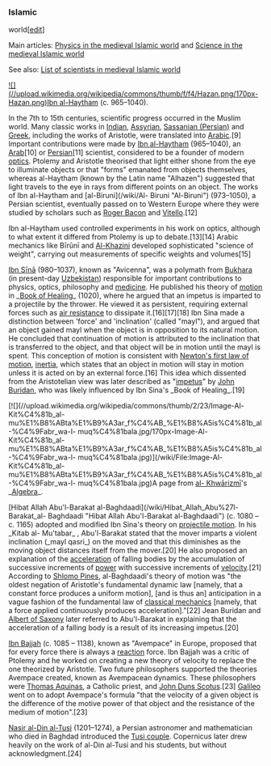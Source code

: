 ### Islamic
world[[edit](/w/index.php?title=History\_of\_physics&action=edit&section=4 "Edit
section: Islamic world")]

Main articles: [Physics in the medieval Islamic
world](/wiki/Physics\_in\_the\_medieval\_Islamic\_world "Physics in the medieval
Islamic world") and [Science in the medieval Islamic
world](/wiki/Science\_in\_the\_medieval\_Islamic\_world "Science in the medieval
Islamic world")

See also: [List of scientists in medieval Islamic
world](/wiki/List\_of\_scientists\_in\_medieval\_Islamic\_world "List of scientists
in medieval Islamic world")

[![](//upload.wikimedia.org/wikipedia/commons/thumb/f/f4/Hazan.png/170px-
Hazan.png)](/wiki/File:Hazan.png)[Ibn al-Haytham](/wiki/Ibn\_al-Haytham "Ibn
al-Haytham") (c. 965–1040).

In the 7th to 15th centuries, scientific progress occurred in the Muslim
world. Many classic works in [Indian](/wiki/India "India"),
[Assyrian](/wiki/Assyria "Assyria"), [Sassanian (Persian)](/wiki/Sassanian
"Sassanian") and [Greek](/wiki/Greece "Greece"), including the works of
Aristotle, were translated into [Arabic](/wiki/Arabic "Arabic").[9] Important
contributions were made by [Ibn al-Haytham](/wiki/Ibn\_al-Haytham "Ibn al-
Haytham") (965–1040), an [Arab](/wiki/Arab "Arab")[10] or
[Persian](/wiki/Persians "Persians")[11] scientist, considered to be a founder
of modern [optics](/wiki/Optics "Optics"). Ptolemy and Aristotle theorised
that light either shone from the eye to illuminate objects or that "forms"
emanated from objects themselves, whereas al-Haytham (known by the Latin name
"Alhazen") suggested that light travels to the eye in rays from different
points on an object. The works of Ibn al-Haytham and [al-Biruni](/wiki/Al-
Biruni "Al-Biruni") (973–1050), a Persian scientist, eventually passed on to
Western Europe where they were studied by scholars such as [Roger
Bacon](/wiki/Roger\_Bacon "Roger Bacon") and [Vitello](/wiki/Vitello
"Vitello").[12]

Ibn al-Haytham used controlled experiments in his work on optics, although to
what extent it differed from Ptolemy is up to debate.[13][14] Arabic mechanics
like Bīrūnī and [Al-Khazini](/wiki/Al-Khazini "Al-Khazini") developed
sophisticated "science of weight", carrying out measurements of specific
weights and volumes[15]

[Ibn Sīnā](/wiki/Avicenna "Avicenna") (980–1037), known as "Avicenna", was a
polymath from [Bukhara](/wiki/Bukhara "Bukhara") (in present-day
[Uzbekistan](/wiki/Uzbekistan "Uzbekistan")) responsible for important
contributions to physics, optics, philosophy and [medicine](/wiki/Medicine
"Medicine"). He published his theory of [motion](/wiki/Motion\_\(physics\)
"Motion \(physics\)") in \_[Book of Healing](/wiki/Book\_of\_Healing "Book of
Healing")\_ (1020), where he argued that an impetus is imparted to a projectile
by the thrower. He viewed it as persistent, requiring external forces such as
[air resistance](/wiki/Air\_resistance "Air resistance") to dissipate
it.[16][17][18] Ibn Sina made a distinction between 'force' and 'inclination'
(called "mayl"), and argued that an object gained mayl when the object is in
opposition to its natural motion. He concluded that continuation of motion is
attributed to the inclination that is transferred to the object, and that
object will be in motion until the mayl is spent. This conception of motion is
consistent with [Newton's first law of
motion](/wiki/Newton%27s\_first\_law\_of\_motion "Newton's first law of motion"),
[inertia](/wiki/Inertia "Inertia"), which states that an object in motion will
stay in motion unless it is acted on by an external force.[16] This idea which
dissented from the Aristotelian view was later described as
"[impetus](/wiki/Theory\_of\_impetus "Theory of impetus")" by [John
Buridan](/wiki/John\_Buridan "John Buridan"), who was likely influenced by Ibn
Sina's \_Book of Healing\_.[19]

[![](//upload.wikimedia.org/wikipedia/commons/thumb/2/23/Image-Al-
Kit%C4%81b\_al-
mu%E1%B8%ABta%E1%B9%A3ar\_f%C4%AB\_%E1%B8%A5is%C4%81b\_al-%C4%9Fabr\_wa-l-
muq%C4%81bala.jpg/170px-Image-Al-Kit%C4%81b\_al-
mu%E1%B8%ABta%E1%B9%A3ar\_f%C4%AB\_%E1%B8%A5is%C4%81b\_al-%C4%9Fabr\_wa-l-
muq%C4%81bala.jpg)](/wiki/File:Image-Al-Kit%C4%81b\_al-
mu%E1%B8%ABta%E1%B9%A3ar\_f%C4%AB\_%E1%B8%A5is%C4%81b\_al-%C4%9Fabr\_wa-l-
muq%C4%81bala.jpg)A page from [al-
Khwārizmī](/wiki/Mu%E1%B8%A5ammad\_ibn\_M%C5%ABs%C4%81\_al-Khw%C4%81rizm%C4%AB
"Muḥammad ibn Mūsā al-Khwārizmī")'s
\_[Algebra](/wiki/The\_Compendious\_Book\_on\_Calculation\_by\_Completion\_and\_Balancing
"The Compendious Book on Calculation by Completion and Balancing")\_.

[Hibat Allah Abu'l-Barakat al-Baghdaadi](/wiki/Hibat\_Allah\_Abu%27l-Barakat\_al-
Baghdaadi "Hibat Allah Abu'l-Barakat al-Baghdaadi") (c. 1080 – c. 1165)
adopted and modified Ibn Sina's theory on [projectile
motion](/wiki/Projectile\_motion "Projectile motion"). In his \_Kitab al-
Mu'tabar\_ , Abu'l-Barakat stated that the mover imparts a violent inclination
(\_mayl qasri\_) on the moved and that this diminishes as the moving object
distances itself from the mover.[20] He also proposed an explanation of the
[acceleration](/wiki/Acceleration "Acceleration") of falling bodies by the
accumulation of successive increments of [power](/wiki/Power\_\(physics\)
"Power \(physics\)") with successive increments of [velocity](/wiki/Velocity
"Velocity").[21] According to [Shlomo Pines](/wiki/Shlomo\_Pines "Shlomo
Pines"), al-Baghdaadi's theory of motion was "the oldest negation of
Aristotle's fundamental dynamic law [namely, that a constant force produces a
uniform motion], [and is thus an] anticipation in a vague fashion of the
fundamental law of [classical mechanics](/wiki/Classical\_mechanics "Classical
mechanics") [namely, that a force applied continuously produces
acceleration]."[22] Jean Buridan and [Albert of
Saxony](/wiki/Albert\_of\_Saxony\_\(philosopher\) "Albert of Saxony
\(philosopher\)") later referred to Abu'l-Barakat in explaining that the
acceleration of a falling body is a result of its increasing impetus.[20]

[Ibn Bajjah](/wiki/Ibn\_Bajjah "Ibn Bajjah") (c. 1085 – 1138), known as
"Avempace" in Europe, proposed that for every force there is always a
[reaction](/wiki/Reaction\_\(physics\) "Reaction \(physics\)") force. Ibn
Bajjah was a critic of Ptolemy and he worked on creating a new theory of
velocity to replace the one theorized by Aristotle. Two future philosophers
supported the theories Avempace created, known as Avempacean dynamics. These
philosophers were [Thomas Aquinas](/wiki/Thomas\_Aquinas "Thomas Aquinas"), a
Catholic priest, and [John Duns Scotus](/wiki/Duns\_Scotus "Duns Scotus").[23]
[Galileo](/wiki/Galileo\_Galilei "Galileo Galilei") went on to adopt Avempace's
formula "that the velocity of a given object is the difference of the motive
power of that object and the resistance of the medium of motion".[23]

[Nasir al-Din al-Tusi](/wiki/Nasir\_al-Din\_al-Tusi "Nasir al-Din al-Tusi")
(1201–1274), a Persian astronomer and mathematician who died in Baghdad
introduced the [Tusi couple](/wiki/Tusi\_couple "Tusi couple"). Copernicus
later drew heavily on the work of al-Din al-Tusi and his students, but without
acknowledgment.[24]
